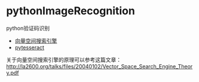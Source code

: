 # pythonImageRecognition
python验证码识别

- [向量空间搜索引擎](https://github.com/wkd-lidashuang/https://github.com/wkd-lidashuang/pythonImageRecognition/tree/master/demo01)
- [pytesseract](https://github.com/wkd-lidashuang/https://github.com/wkd-lidashuang/pythonImageRecognition/tree/master/demo02)

关于向量空间搜索引擎的原理可以参考这篇文章：
http://la2600.org/talks/files/20040102/Vector_Space_Search_Engine_Theory.pdf